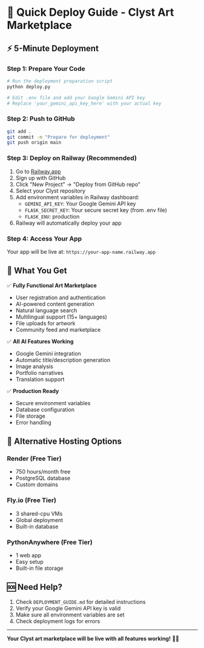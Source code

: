 # 🚀 Quick Deploy Guide - Clyst Art Marketplace

## ⚡ 5-Minute Deployment

### Step 1: Prepare Your Code
```bash
# Run the deployment preparation script
python deploy.py

# Edit .env file and add your Google Gemini API key
# Replace 'your_gemini_api_key_here' with your actual key
```

### Step 2: Push to GitHub
```bash
git add .
git commit -m "Prepare for deployment"
git push origin main
```

### Step 3: Deploy on Railway (Recommended)
1. Go to [Railway.app](https://railway.app)
2. Sign up with GitHub
3. Click "New Project" → "Deploy from GitHub repo"
4. Select your Clyst repository
5. Add environment variables in Railway dashboard:
   - `GEMINI_API_KEY`: Your Google Gemini API key
   - `FLASK_SECRET_KEY`: Your secure secret key (from .env file)
   - `FLASK_ENV`: production
6. Railway will automatically deploy your app

### Step 4: Access Your App
Your app will be live at: `https://your-app-name.railway.app`

## 🎯 What You Get

✅ **Fully Functional Art Marketplace**
- User registration and authentication
- AI-powered content generation
- Natural language search
- Multilingual support (15+ languages)
- File uploads for artwork
- Community feed and marketplace

✅ **All AI Features Working**
- Google Gemini integration
- Automatic title/description generation
- Image analysis
- Portfolio narratives
- Translation support

✅ **Production Ready**
- Secure environment variables
- Database configuration
- File storage
- Error handling

## 🔧 Alternative Hosting Options

### Render (Free Tier)
- 750 hours/month free
- PostgreSQL database
- Custom domains

### Fly.io (Free Tier)
- 3 shared-cpu VMs
- Global deployment
- Built-in database

### PythonAnywhere (Free Tier)
- 1 web app
- Easy setup
- Built-in file storage

## 🆘 Need Help?

1. Check `DEPLOYMENT_GUIDE.md` for detailed instructions
2. Verify your Google Gemini API key is valid
3. Make sure all environment variables are set
4. Check deployment logs for errors

---

**Your Clyst art marketplace will be live with all features working!** 🎨✨
